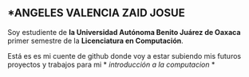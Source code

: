 *ANGELES VALENCIA ZAID JOSUE 
------
Soy estudiente de **la Universidad Autónoma Benito Juárez de Oaxaca** primer semestre de la __Licenciatura en Computación__.

Está es es mi cuente de github donde voy a estar subiendo mis futuros proyectos y trabajos para mi * *introducción a la computacion* *  
